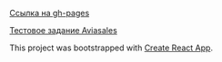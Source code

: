 [Ссылка на gh-pages](https://cvcd005.github.io/aviasales/)



[Тестовое задание Aviasales](https://github.com/KosyanMedia/test-tasks/tree/master/aviasales_frontend)

This project was bootstrapped with [Create React App](https://github.com/facebook/create-react-app).

